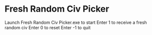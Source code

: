 # Fresh Random Civ Picker
Launch Fresh Random Civ Picker.exe to start
Enter 1 to receive a fresh random civ
Enter 0 to reset
Enter -1 to quit
